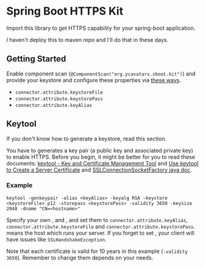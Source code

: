 Spring Boot HTTPS Kit
=====================

Import this library to get HTTPS capability for your spring-boot application.

I haven't deploy this to maven repo and I'll do that in these days.

Getting Started
---------------

Enable component scan (`@ComponentScan("org.ycavatars.sboot.kit")`) and provide your keystore and configure these properties via [these ways](http://docs.spring.io/spring-boot/docs/current-SNAPSHOT/reference/htmlsingle/#boot-features-external-config).

* `connector.attribute.keystoreFile`
* `connector.attribute.keystorePass`
* `connector.attribute.keyAlias`

Keytool
-------

If you don't know how to generate a keystore, read this section.

You have to generates a key pair (a public key and associated private key) to
enable HTTPS. Before you begin, it might be better for you to read these
documents: [keytool - Key and Certificate Management Tool](http://docs.oracle.com/javase/8/docs/technotes/tools/unix/keytool.html) 
and [Use keytool to Create a Server Certificate](http://docs.oracle.com/cd/E19798-01/821-1841/gjrgy/index.html) and [SSLConnectionSocketFactory java doc](https://hc.apache.org/httpcomponents-client-ga/httpclient/apidocs/org/apache/http/conn/ssl/SSLConnectionSocketFactory.html).

### Example

`
keytool -genkeypair -alias <keyAlias> -keyalg RSA -keystore <keystoreFile>.p12
-storepass <keystorePass> -validity 3650 -keysize 2048 -dname "CN=<hostname>"
`

Specify your own <keyAlias>, <keystoreFile> and <keystorePass>, and set them to
`connector.attribute.keyAlias`, `connector.attribute.keystoreFile` and
`connector.attribute.keystorePass`. <hostname> means the host which runs your
server. If you forget to set <hostname>, your client will have issues like
`SSLHandshakeException`.

Note that each certificate is valid for 10 years in this example
(`-validity 3650`). Remember to change them depends on your needs.
